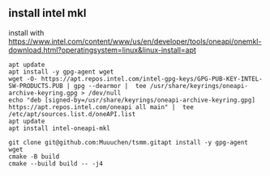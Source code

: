 ## install intel mkl
install with https://www.intel.com/content/www/us/en/developer/tools/oneapi/onemkl-download.html?operatingsystem=linux&linux-install=apt

```
apt update
apt install -y gpg-agent wget
wget -O- https://apt.repos.intel.com/intel-gpg-keys/GPG-PUB-KEY-INTEL-SW-PRODUCTS.PUB | gpg --dearmor |  tee /usr/share/keyrings/oneapi-archive-keyring.gpg > /dev/null
echo "deb [signed-by=/usr/share/keyrings/oneapi-archive-keyring.gpg] https://apt.repos.intel.com/oneapi all main" |  tee /etc/apt/sources.list.d/oneAPI.list
apt update
apt install intel-oneapi-mkl
```


```
git clone git@github.com:Muuuchen/tsmm.gitapt install -y gpg-agent wget
cmake -B build
cmake --build build -- -j4

```